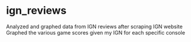 # ign_reviews

Analyzed and graphed data from IGN reviews after scraping IGN website
Graphed the various game scores given my IGN for each specific console

